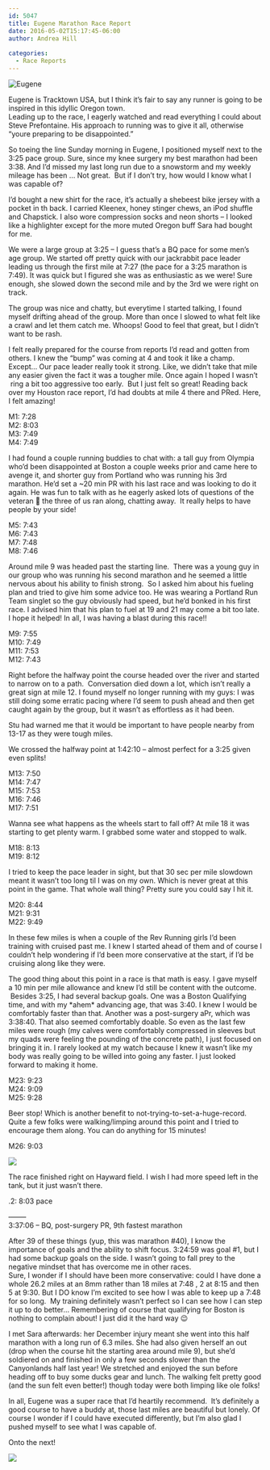 ```yaml
---
id: 5047
title: Eugene Marathon Race Report
date: 2016-05-02T15:17:45-06:00
author: Andrea Hill
  
categories:
  - Race Reports
---
```

![Eugene](/gothedistance/assets/images/eugene-image.png)

Eugene is Tracktown USA, but I think it&#8217;s fair to say any runner is going to be inspired in this idyllic Oregon town.  
Leading up to the race, I eagerly watched and read everything I could about Steve Prefontaine. His approach to running was to give it all, otherwise &#8220;youre preparing to be disappointed.&#8221;

So toeing the line Sunday morning in Eugene, I positioned myself next to the 3:25 pace group. Sure, since my knee surgery my best marathon had been 3:38. And I&#8217;d missed my last long run due to a snowstorm and my weekly mileage has been &#8230; Not great.  But if I don&#8217;t try, how would I know what I was capable of?

I&#8217;d bought a new shirt for the race, it&#8217;s actually a shebeest bike jersey with a pocket in th back. I carried Kleenex, honey stinger chews, an iPod shuffle and Chapstick. I also wore compression socks and neon shorts &#8211; I looked like a highlighter except for the more muted Oregon buff Sara had bought for me.

We were a large group at 3:25 &#8211; I guess that&#8217;s a BQ pace for some men&#8217;s age group. We started off pretty quick with our jackrabbit pace leader leading us through the first mile at 7:27 (the pace for a 3:25 marathon is 7:49). It was quick but I figured she was as enthusiastic as we were! Sure enough, she slowed down the second mile and by the 3rd we were right on track.

The group was nice and chatty, but everytime I started talking, I found myself drifting ahead of the group. More than once I slowed to what felt like a crawl and let them catch me. Whoops! Good to feel that great, but I didn&#8217;t want to be rash.

I felt really prepared for the course from reports I&#8217;d read and gotten from others. I knew the &#8220;bump&#8221; was coming at 4 and took it like a champ. Except&#8230; Our pace leader really took it strong. Like, we didn&#8217;t take that mile any easier given the fact it was a tougher mile. Once again I hoped I wasn&#8217;t  ring a bit too aggressive too early.  But I just felt so great! Reading back over my Houston race report, I&#8217;d had doubts at mile 4 there and PRed. Here, I felt amazing!

M1: 7:28  
M2: 8:03  
M3: 7:49  
M4: 7:49

I had found a couple running buddies to chat with: a tall guy from Olympia who&#8217;d been disappointed at Boston a couple weeks prior and came here to avenge it, and shorter guy from Portland who was running his 3rd marathon. He&#8217;d set a ~20 min PR with his last race and was looking to do it again. He was fun to talk with as he eagerly asked lots of questions of the veteran 🙂 the three of us ran along, chatting away.  It really helps to have people by your side!

M5: 7:43  
M6: 7:43  
M7: 7:48  
M8: 7:46

Around mile 9 was headed past the starting line.  There was a young guy in our group who was running his second marathon and he seemed a little nervous about his ability to finish strong.  So I asked him about his fueling plan and tried to give him some advice too. He was wearing a Portland Run Team singlet so the guy obviously had speed, but he&#8217;d bonked in his first race. I advised him that his plan to fuel at 19 and 21 may come a bit too late. I hope it helped! In all, I was having a blast during this race!!

M9: 7:55  
M10: 7:49  
M11: 7:53  
M12: 7:43

Right before the halfway point the course headed over the river and started to narrow on to a path.  Conversation died down a lot, which isn&#8217;t really a great sign at mile 12. I found myself no longer running with my guys: I was still doing some erratic pacing where I&#8217;d seem to push ahead and then get caught again by the group, but it wasn&#8217;t as effortless as it had been.

Stu had warned me that it would be important to have people nearby from 13-17 as they were tough miles.

We crossed the halfway point at 1:42:10 &#8211; almost perfect for a 3:25 given even splits!

M13: 7:50  
M14: 7:47  
M15: 7:53  
M16: 7:46  
M17: 7:51

Wanna see what happens as the wheels start to fall off? At mile 18 it was starting to get plenty warm. I grabbed some water and stopped to walk.

M18: 8:13  
M19: 8:12

I tried to keep the pace leader in sight, but that 30 sec per mile slowdown meant it wasn&#8217;t too long til I was on my own. Which is never great at this point in the game. That whole wall thing? Pretty sure you could say I hit it.

M20: 8:44  
M21: 9:31  
M22: 9:49

In these few miles is when a couple of the Rev Running girls I&#8217;d been training with cruised past me. I knew I started ahead of them and of course I couldn&#8217;t help wondering if I&#8217;d been more conservative at the start, if I&#8217;d be cruising along like they were.

The good thing about this point in a race is that math is easy. I gave myself a 10 min per mile allowance and knew I&#8217;d still be content with the outcome.  Besides 3:25, I had several backup goals. One was a Boston Qualifying time, and with my \*ahem\* advancing age, that was 3:40. I knew I would be comfortably faster than that. Another was a post-surgery aPr, which was 3:38:40. That also seemed comfortably doable. So even as the last few miles were rough (my calves were comfortably compressed in sleeves but my quads were feeling the pounding of the concrete path), I just focused on bringing it in. I rarely looked at my watch because I knew it wasn&#8217;t like my body was really going to be willed into going any faster. I just looked forward to making it home.

M23: 9:23  
M24: 9:09  
M25: 9:28

Beer stop! Which is another benefit to not-trying-to-set-a-huge-record. Quite a few folks were walking/limping around this point and I tried to encourage them along. You can do anything for 15 minutes!

M26: 9:03

![](/gothedistance/assets/images/eugene-image1.jpeg)

The race finished right on Hayward field. I wish I had more speed left in the tank, but it just wasn&#8217;t there.

.2: 8:03 pace

&#8212;&#8212;&#8211;  
3:37:06 &#8211; BQ, post-surgery PR, 9th fastest marathon

After 39 of these things (yup, this was marathon #40), I know the importance of goals and the ability to shift focus. 3:24:59 was goal #1, but I had some backup goals on the side. I wasn&#8217;t going to fall prey to the negative mindset that has overcome me in other races.  
Sure, I wonder if I should have been more conservative: could I have done a whole 26.2 miles at an 8mm rather than 18 miles at 7:48 , 2 at 8:15 and then 5 at 9:30. But I DO know I&#8217;m excited to see how I was able to keep up a 7:48 for so long.  My training definitely wasn&#8217;t perfect so I can see how I can step it up to do better&#8230; Remembering of course that qualifying for Boston is nothing to complain about! I just did it the hard way 😉

I met Sara afterwards: her December injury meant she went into this half marathon with a long run of 6.3 miles. She had also given herself an out (drop when the course hit the starting area around mile 9), but she&#8217;d soldiered on and finished in only a few seconds slower than the Canyonlands half last year! We stretched and enjoyed the sun before heading off to buy some ducks gear and lunch. The walking felt pretty good (and the sun felt even better!) though today were both limping like ole folks!

In all, Eugene was a super race that I&#8217;d heartily recommend.  It&#8217;s definitely a good course to have a buddy at, those last miles are beautiful but lonely. Of course I wonder if I could have executed differently, but I&#8217;m also glad I pushed myself to see what I was capable of.

Onto the next!

![](/gothedistance/assets/images/eugene-image.jpeg)
